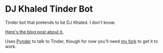 # DJ Khaled Tinder Bot

Tinder bot that pretends to be DJ Khaled. I don't know.

[Here's the blog post about it.](http://joelotter.com/2015/05/17/dj-khaled-tinder-bot.html)

Uses [Pynder](https://github.com/charliewolf/pynder) to talk to Tinder, though for now you'll need [my fork](https://github.com/JoelOtter/pynder) to get it to work.

